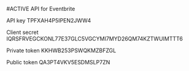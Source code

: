 #ACTIVE API for Eventbrite
<!-- can i add to .env file for use when calling the API key -->

API key TPFXAH4P5IPEN2JWW4

Client secret IQRSFRVEGCKONL77E37GLC5VGCYMI7MYD26QM74KZTWUIMTTT6

Private token KKHWB253PSWQKMZBFZGL

Public token QA3PT4VKV5ESDMSLP7ZN

